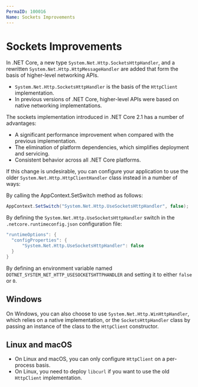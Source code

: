 ```yaml
---
PermaID: 100016
Name: Sockets Improvements
---
```


# Sockets Improvements

In .NET Core, a new type `System.Net.Http.SocketsHttpHandler`, and a rewritten `System.Net.Http.HttpMessageHandler` are added that form the basis of higher-level networking APIs. 

 - `System.Net.Http.SocketsHttpHandler` is the basis of the `HttpClient` implementation. 
 - In previous versions of .NET Core, higher-level APIs were based on native networking implementations.

The sockets implementation introduced in .NET Core 2.1 has a number of advantages:

 - A significant performance improvement when compared with the previous implementation.
 - The elimination of platform dependencies, which simplifies deployment and servicing.
 - Consistent behavior across all .NET Core platforms.

If this change is undesirable, you can configure your application to use the older `System.Net.Http.HttpClientHandler` class instead in a number of ways:

By calling the AppContext.SetSwitch method as follows:

```csharp
AppContext.SetSwitch("System.Net.Http.UseSocketsHttpHandler", false);
```

By defining the `System.Net.Http.UseSocketsHttpHandler` switch in the `.netcore.runtimeconfig.json` configuration file:

```csharp
"runtimeOptions": {
  "configProperties": {
      "System.Net.Http.UseSocketsHttpHandler": false
  }
}
```

By defining an environment variable named `DOTNET_SYSTEM_NET_HTTP_USESOCKETSHTTPHANDLER` and setting it to either `false` or `0`.

## Windows

On Windows, you can also choose to use `System.Net.Http.WinHttpHandler`, which relies on a native implementation, or the `SocketsHttpHandler` class by passing an instance of the class to the `HttpClient` constructor.

## Linux and macOS

 - On Linux and macOS, you can only configure `HttpClient` on a per-process basis. 
 - On Linux, you need to deploy `libcurl` if you want to use the old `HttpClient` implementation.